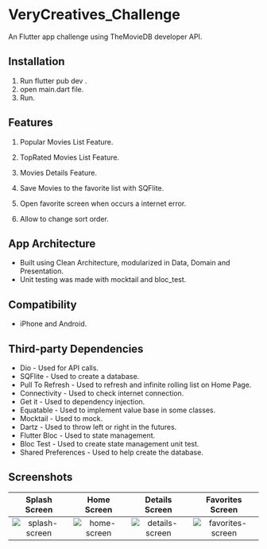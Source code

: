 # VeryCreatives_Challenge

An Flutter app challenge using TheMovieDB developer API.

## Installation
1. Run  flutter pub dev .
2. open main.dart file.
3. Run.

## Features
1. Popular Movies List Feature.

2. TopRated Movies List Feature.

3. Movies Details Feature.

4. Save Movies to the favorite list with SQFlite.

5. Open favorite screen when occurs a internet error.

6. Allow to change sort order.

## App Architecture

* Built using Clean Architecture, modularized in Data, Domain and Presentation.
* Unit testing was made with mocktail and bloc_test.

## Compatibility

* iPhone and Android.

## Third-party Dependencies

* Dio - Used for API calls.
* SQFlite - Used to create a database.
* Pull To Refresh - Used to refresh and infinite rolling list on Home Page.
* Connectivity - Used to check internet connection.
* Get it - Used to dependency injection.
* Equatable - Used to implement value base in some classes.
* Mocktail - Used to mock.
* Dartz - Used to throw left or right in the futures.
* Flutter Bloc - Used to state management.
* Bloc Test - Used to create state management unit test.
* Shared Preferences - Used to help create the database.


## Screenshots
| Splash Screen    | Home Screen       | Details Screen      | Favorites Screen   | 
|:----------------:|:-----------------:|:-------------------:|:------------------:|
|![splash-screen][]| ![home-screen][]  | ![details-screen][] |![favorites-screen][]|

[splash-screen]:https://gitlab.com/r1024/the-movie-db-flutter-app/-/blob/develop/themoviedb/sources/Screenshot_1636755449.png?raw=true
[home-screen]: https://gitlab.com/r1024/the-movie-db-flutter-app/-/blob/develop/themoviedb/sources/Screenshot_1636755511.png?raw=true
[details-screen]: https://gitlab.com/r1024/the-movie-db-flutter-app/-/blob/develop/themoviedb/sources/Screenshot_1636755565.png?raw=true
[favorites-screen]: https://gitlab.com/r1024/the-movie-db-flutter-app/-/blob/develop/themoviedb/sources/Screenshot_1636755573.png?raw=true
